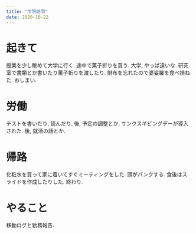 ```yaml
---
title: "学院訪問"
date: 2020-10-22
---
```


# 起きて
授業を少し眺めて大学に行く. 途中で菓子折りを買う. 大学, やっぱ遠いな. 研究室で書類とか書いたり菓子折りを渡したり. 財布を忘れたので婆娑羅を食べ損ねた. おしまい.

# 労働
テストを書いたり, 読んだり. 後, 予定の調整とか.
サンクスギビングデーが導入された. 後, 就活の話とか.

# 帰路
化粧水を買って家に着いてすぐミーティングをした. 頭がパンクする. 食後はスライドを作成したりした. 終わり.

# やること
移動ログと勤務報告.
